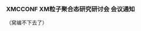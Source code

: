 <h3 class="text-center">XMCCONF XM粒子聚合态研究研讨会 会议通知 </h3>

[title]: <> (XMCCONF XM粒子聚合态研究研讨会 会议通知)
[time]: <> (2020-01-28)

（窝编不下去了）
